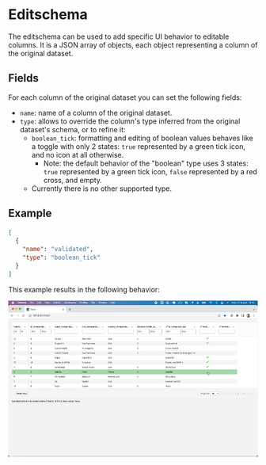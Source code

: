 # Editschema

The editschema can be used to add specific UI behavior to editable columns. It is a JSON array of objects, each object representing a column of the original dataset.

## Fields

For each column of the original dataset you can set the following fields:

* `name`: name of a column of the original dataset.
* `type`: allows to override the column's type inferred from the original dataset's schema, or to refine it:
  * `boolean_tick`: formatting and editing of boolean values behaves like a toggle with only 2 states: `true` represented by a green tick icon, and no icon at all otherwise.
    * Note: the default behavior of the "boolean" type uses 3 states: `true` represented by a green tick icon, `false` represented by a red cross, and empty.
  * Currently there is no other supported type.

## Example

```json
[
  {
    "name": "validated",
    "type": "boolean_tick"
  }
]
```

This example results in the following behavior:

![](boolean_tick.gif)
